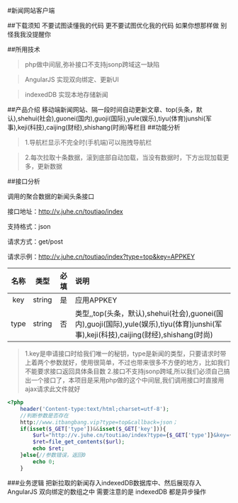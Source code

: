 #新闻网站客户端

##下载须知
不要试图读懂我的代码
更不要试图优化我的代码
如果你想那样做
别怪我我没提醒你

##所用技术
>php做中间层,弥补接口不支持jsonp跨域这一缺陷

>AngularJS 实现双向绑定、更新UI

>indexedDB 实现本地存储新闻

##产品介绍
移动端新闻网站、隔一段时间自动更新文章、top(头条，默认),shehui(社会),guonei(国内),guoji(国际),yule(娱乐),tiyu(体育)junshi(军事),keji(科技),caijing(财经),shishang(时尚)等栏目
##功能分析
> 1.导航栏显示不完全时(手机端)可以拖拽导航栏

> 2.每次拉取十条数据，滚到底部自动加载，当没有数据时，下方出现加载更多，更新数据


##接口分析

调用的聚合数据的新闻头条接口

接口地址：http://v.juhe.cn/toutiao/index

支持格式：json

请求方式：get/post

请求示例：http://v.juhe.cn/toutiao/index?type=top&key=APPKEY

| 名称   | 类型  | 必填  |说明 |
|:-----:|:-----:|:-------:|:-------|
|  key | string | 是 | 应用APPKEY |
| type | string | 否 |类型,,top(头条，默认),shehui(社会),guonei(国内),guoji(国际),yule(娱乐),tiyu(体育)junshi(军事),keji(科技),caijing(财经),shishang(时尚) |
>1.key是申请接口时给我们唯一的秘钥，type是新闻的类型，只要请求时带上着两个参数就好，使用很简单，不过也带来很多不方便的地方，比如我们不能要求接口返回具体条目数
>2.接口不支持jsonp跨域,所以我们必须自己搞出一个接口了，本项目是采用php做的这个中间层,我们调用接口时直接用ajax请求此文件就好

```php
<?php
	header('Content-type:text/html;charset=utf-8');
	//判断参数是否存在
	http://www.itbangbang.vip?type=top&callback=json；
	if(isset($_GET['type'])&&isset($_GET['key'])){
		$url="http://v.juhe.cn/toutiao/index?type={$_GET['type']}&key={$_GET['key']}";
		$ret=file_get_contents($url);
		echo $ret;
	}else{//参数错误，返回0
		echo 0;
	}
```


###业务逻辑
把新拉取的新闻存入indexedDB数据库中、然后展现存入AngularJS 双向绑定的数组之中
需要注意的是 indexedDB 都是异步操作
